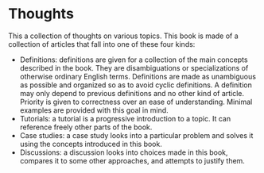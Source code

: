 # Thoughts

This a collection of thoughts on various topics. This book is made of a
collection of articles that fall into one of these four kinds:

* Definitions: definitions are given for a collection of the main
  concepts described in the book. They are disambiguations or
  specializations of otherwise ordinary English terms.
  Definitions are made as unambiguous as possible and
  organized so as to avoid cyclic definitions. A definition may only
  depend to previous definitions and no other kind of article. Priority
  is given to correctness over an ease of understanding. Minimal examples
  are provided with this goal in mind.
* Tutorials: a tutorial is a progressive introduction to a topic. It
  can reference freely other parts of the book.
* Case studies: a case study looks into a particular problem and
  solves it using the concepts introduced in this book.
* Discussions: a discussion looks into choices made in this book,
  compares it to some other approaches, and attempts to justify them.
